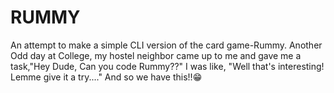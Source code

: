 # RUMMY
An attempt to make a simple CLI version of the card game-Rummy.
Another Odd day at College, my hostel neighbor came up to me and gave me a task,"Hey Dude, Can you code Rummy??"
I was like, "Well that's interesting! Lemme give it a try...."
And so we have this!!😁
